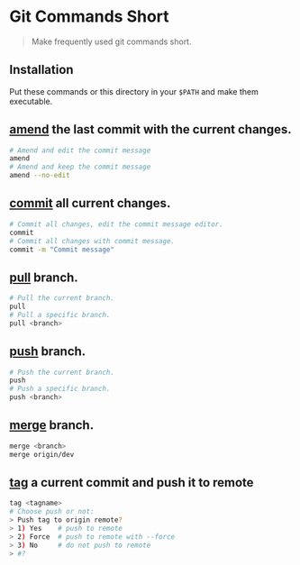 # Git Commands Short

> Make frequently used git commands short.

## Installation

Put these commands or this directory in your `$PATH` and make them executable.

## [amend](/amend) the last commit with the current changes.

```bash
# Amend and edit the commit message
amend
# Amend and keep the commit message
amend --no-edit
```

## [commit](/commit) all current changes.

```bash
# Commit all changes, edit the commit message editor.
commit
# Commit all changes with commit message.
commit -m "Commit message"
```

## [pull](/pull) branch.

```bash
# Pull the current branch.
pull
# Pull a specific branch.
pull <branch>
```

## [push](/push) branch.

```bash
# Push the current branch.
push
# Push a specific branch.
push <branch>
```

## [merge](/merge) branch.

```bash
merge <branch>
merge origin/dev
```

## [tag](/tag) a current commit and push it to remote

```bash
tag <tagname>
# Choose push or not:
> Push tag to origin remote?
> 1) Yes    # push to remote
> 2) Force  # push to remote with --force
> 3) No     # do not push to remote
> #? 
```
